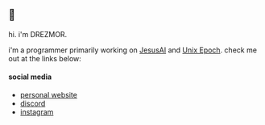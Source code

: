 ## 👋

hi. i'm DREZMOR. 

i'm a programmer primarily working on [JesusAI](https://github.com/JesusAIexperience/JesusAI)
and [Unix Epoch](https://github.com/DREZMOR/Unix-Epoch). 
check me out at the links below:

#### social media

 - [personal website](https://drezmor.github.io)
 - [discord](https://discord.gg/xz8YM9ucBT)
 - [instagram](https://instagram.com/DREZM0R)
